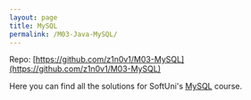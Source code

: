 ```yaml
---
layout: page
title: MySQL
permalink: /M03-Java-MySQL/
---
```


Repo: [https://github.com/z1n0v1/M03-MySQL](https://github.com/z1n0v1/M03-MySQL)

Here you can find all the solutions for SoftUni's [MySQL](https://softuni.bg/trainings/3602/mysql-january-2022) course.